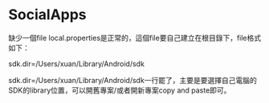 # SocialApps 
缺少一個file local.properties是正常的，這個file要自己建立在根目錄下，file格式如下：


sdk.dir=/Users/xuan/Library/Android/sdk


sdk.dir=/Users/xuan/Library/Android/sdk一行罷了，主要是要選擇自己電腦的SDK的library位置，可以開舊專案/或者開新專案copy and paste即可。
